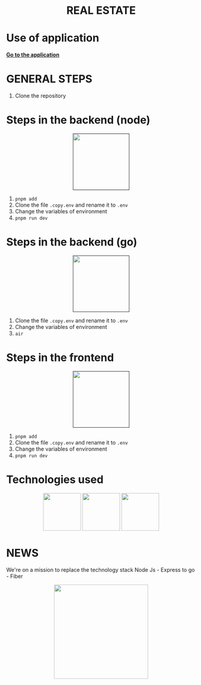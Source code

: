 <h1 align="center">REAL ESTATE</h1>

# Use of application

<p>
    <a href="https://realestate-c70dc.web.app/" target="_blank"><b>Go to the application</b></a>
</p>

# GENERAL STEPS

1. Clone the repository

# Steps in the backend (node)

<p align="center">
    <a href="" target="_blank">
        <img src="https://skillshack.blob.core.windows.net/uploads/express.webp" width="150">
    </a>
</p>

1. `pnpm add`
2. Clone the file `.copy.env` and rename it to `.env`
3. Change the variables of environment
4. `pnpm run dev`

# Steps in the backend (go)

<p align="center">
    <a href="" target="_blank">
        <img src="https://gofiber.io/assets/images/logo.svg" width="150">
    </a>
</p>

1. Clone the file `.copy.env` and rename it to `.env`
2. Change the variables of environment
3. `air`


# Steps in the frontend

<p align="center">
    <a href="" target="_blank">
        <img src="https://styles.redditmedia.com/t5_2su6s/styles/communityIcon_4g1uo0kd87c61.png?width=256&s=3f7493995143d3cf40b1fedc582607cea194b579" width="150">
    </a>
</p>

1. `pnpm add`
2. Clone the file `.copy.env` and rename it to `.env`
3. Change the variables of environment
4. `pnpm run dev`

# Technologies used

<p align="center">
    <img src="https://skillshack.blob.core.windows.net/uploads/express.webp" width="100">
    <img src="https://styles.redditmedia.com/t5_2v6gg/styles/communityIcon_4w7vh6c21f871.png" width="100">
    <img src="https://styles.redditmedia.com/t5_2su6s/styles/communityIcon_4g1uo0kd87c61.png?width=256&s=3f7493995143d3cf40b1fedc582607cea194b579" width="100">
</p>

# NEWS

We're on a mission to replace the technology stack Node Js - Express to
go - Fiber

<p align="center">
    <img src="https://gofiber.io/assets/images/logo.svg" width="250">
</p>
